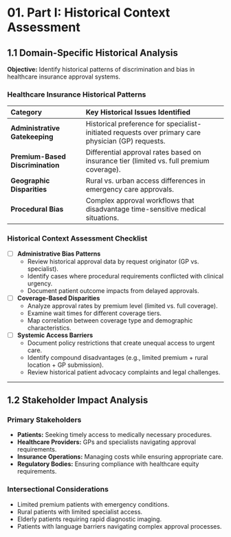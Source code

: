 # 01. Part I: Historical Context Assessment

## 1.1 Domain-Specific Historical Analysis

**Objective:** Identify historical patterns of discrimination and bias in healthcare insurance approval systems.

### Healthcare Insurance Historical Patterns

| Category | Key Historical Issues Identified |
| :--- | :--- |
| **Administrative Gatekeeping** | Historical preference for specialist-initiated requests over primary care physician (GP) requests. |
| **Premium-Based Discrimination** | Differential approval rates based on insurance tier (limited vs. full premium coverage). |
| **Geographic Disparities** | Rural vs. urban access differences in emergency care approvals. |
| **Procedural Bias** | Complex approval workflows that disadvantage time-sensitive medical situations. |

### Historical Context Assessment Checklist

- [ ] **Administrative Bias Patterns**
    - Review historical approval data by request originator (GP vs. specialist).
    - Identify cases where procedural requirements conflicted with clinical urgency.
    - Document patient outcome impacts from delayed approvals.
- [ ] **Coverage-Based Disparities**
    - Analyze approval rates by premium level (limited vs. full coverage).
    - Examine wait times for different coverage tiers.
    - Map correlation between coverage type and demographic characteristics.
- [ ] **Systemic Access Barriers**
    - Document policy restrictions that create unequal access to urgent care.
    - Identify compound disadvantages (e.g., limited premium + rural location + GP submission).
    - Review historical patient advocacy complaints and legal challenges.

---

## 1.2 Stakeholder Impact Analysis

### Primary Stakeholders

- **Patients:** Seeking timely access to medically necessary procedures.
- **Healthcare Providers:** GPs and specialists navigating approval requirements.
- **Insurance Operations:** Managing costs while ensuring appropriate care.
- **Regulatory Bodies:** Ensuring compliance with healthcare equity requirements.

### Intersectional Considerations

- Limited premium patients with emergency conditions.
- Rural patients with limited specialist access.
- Elderly patients requiring rapid diagnostic imaging.
- Patients with language barriers navigating complex approval processes.